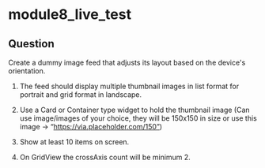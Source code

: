 # module8_live_test

## Question

Create a dummy image feed that adjusts its layout based on the device's orientation. 

1. The feed should display multiple thumbnail images in list format for portrait and grid format in landscape.

2. Use a Card or Container type widget to hold the thumbnail image (Can use image/images of your choice, they will be 150x150 in size or use this image -> “https://via.placeholder.com/150”) 

1. Show at least 10 items on screen.

4. On GridView the crossAxis count will be minimum 2.

